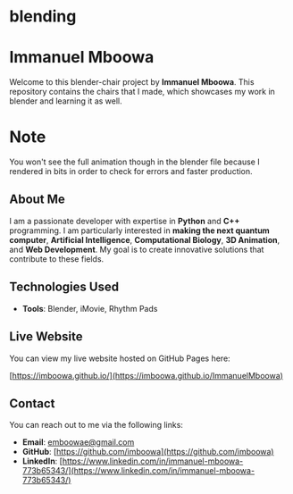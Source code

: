 # blending
# Immanuel Mboowa

Welcome to this blender-chair project by  **Immanuel Mboowa**. This repository contains the chairs that I made, which showcases my work in blender and learning it as well.

# Note
You won't see the full animation though in the blender file because I rendered in bits in order to check for errors and faster production.

## About Me

I am a passionate developer with expertise in **Python** and **C++** programming. I am particularly interested in **making the next quantum computer**, **Artificial Intelligence**, **Computational Biology**, **3D Animation**, and **Web Development**. My goal is to create innovative solutions that contribute to these fields.

## Technologies Used

- **Tools**: Blender, iMovie, Rhythm Pads

## Live Website

You can view my live website hosted on GitHub Pages here:

[https://imboowa.github.io/](https://imboowa.github.io/ImmanuelMboowa)

## Contact

You can reach out to me via the following links:

- **Email**: [emboowae@gmail.com](mailto:emboowae@gmail.com)
- **GitHub**: [https://github.com/imboowa](https://github.com/imboowa)
- **LinkedIn**: [https://www.linkedin.com/in/immanuel-mboowa-773b65343/](https://www.linkedin.com/in/immanuel-mboowa-773b65343/)

